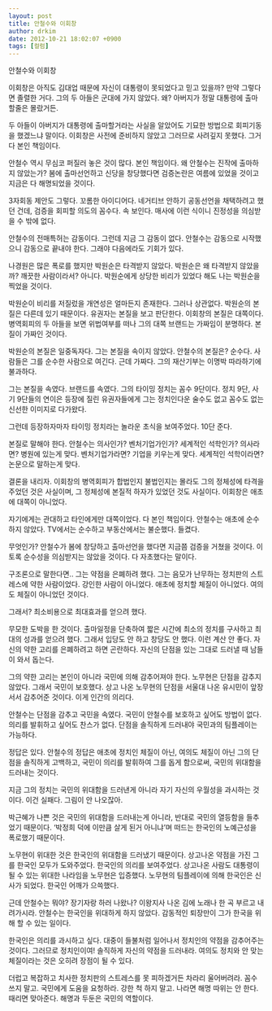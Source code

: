 ```yaml
---
layout: post
title: 안철수와 이회창
author: drkim
date: 2012-10-21 18:02:07 +0900
tags: [컬럼]
---
```

 안철수와 이회창 


 이회창은 아직도 김대업 때문에 자신이 대통령이 못되었다고 믿고 있을까? 만약 그렇다면 졸렬한 거다. 그의 두 아들은 군대에 가지 않았다. 왜? 아버지가 정말 대통령에 출마할줄은 몰랐거든. 


 두 아들이 아버지가 대통령에 출마할거라는 사실을 알았어도 기묘한 방법으로 회피기동을 했겠느냐 말이다. 이회창은 사전에 준비하지 않았고 그러므로 사려깊지 못했다. 그거 다 본인 책임이다. 


 안철수 역시 무심코 퍼질러 놓은 것이 많다. 본인 책임이다. 왜 안철수는 진작에 출마하지 않았는가? 봄에 출마선언하고 신당을 창당했다면 검증논란은 여름에 있었을 것이고 지금은 다 해명되었을 것이다. 


 3자회동 제안도 그렇다. 꼬롬한 아이디어다. 네거티브 안하기 공동선언을 채택하려고 했던 건데, 검증을 회피할 의도의 꼼수다. 속 보인다. 매사에 이런 식이니 진정성을 의심받을 수 밖에 없다. 


 안철수의 전매특허는 감동이다. 그런데 지금 그 감동이 없다. 안철수는 감동으로 시작했으니 감동으로 끝내야 한다. 그래야 다음에라도 기회가 있다. 


 나경원은 많은 폭로를 했지만 박원순은 타격받지 않았다. 박원순은 왜 타격받지 않았을까? 깨끗한 사람이라서? 아니다. 박원순에게 상당한 비리가 있었다 해도 나는 박원순을 찍었을 것이다. 


 박원순이 비리를 저질렀을 개연성은 얼마든지 존재한다. 그러나 상관없다. 박원순의 본질은 다른데 있기 때문이다. 유권자는 본질을 보고 판단한다. 이회창의 본질은 대쪽이다. 병역회피의 두 아들을 보면 위법여부를 떠나 그의 대쪽 브랜드는 가짜임이 분명하다. 본질이 가짜인 것이다. 


 박원순의 본질은 일중독자다. 그는 본질을 속이지 않았다. 안철수의 본질은? 순수다. 사람들은 그를 순수한 사람으로 여긴다. 근데 가짜다. 그의 재산기부는 이명박 따라하기에 불과하다. 


 그는 본질을 속였다. 브랜드를 속였다. 그의 타이밍 정치는 꼼수 9단이다. 정치 9단, 사기 9단들의 연이은 등장에 질린 유권자들에게 그는 정치인다운 술수도 없고 꼼수도 없는 신선한 이미지로 다가왔다. 


 그런데 등장하자마자 타이밍 정치라는 놀라운 초식을 보여주었다. 10단 준다. 


 본질로 말해야 한다. 안철수는 의사인가? 벤처기업가인가? 세계적인 석학인가? 의사라면? 병원에 있는게 맞다. 벤처기업가라면? 기업을 키우는게 맞다. 세계적인 석학이라면? 논문으로 말하는게 맞다. 


 결론을 내리자. 이회창의 병역회피가 합법인지 불법인지는 몰라도 그의 정체성에 타격을 주었던 것은 사실이며, 그 정체성에 본질적 하자가 있었던 것도 사실이다. 이회창은 애초에 대쪽이 아니었다. 


 자기에게는 관대하고 타인에게만 대쪽이었다. 다 본인 책임이다. 안철수는 애초에 순수하지 않았다. TV에서는 순수하고 부동산에서는 불순했다. 들켰다. 


 무엇인가? 안철수가 봄에 창당하고 출마선언을 했다면 지금쯤 검증을 거쳤을 것이다. 이토록 순수성을 의심받지는 않았을 것이다. 다 자초했다는 말이다. 


 구조론으로 말한다면.. 그는 약점을 은폐하려 했다. 그는 음모가 난무하는 정치판의 스트레스에 약한 사람이었다. 강인한 사람이 아니었다. 애초에 정치할 체질이 아니었다. 여의도 체질이 아니었던 것이다. 


 그래서? 최소비용으로 최대효과를 얻으려 했다. 


 무모한 도박을 한 것이다. 출마일정을 단축하여 짧은 시간에 최소의 정치를 구사하고 최대의 성과를 얻으려 했다. 그래서 입당도 안 하고 창당도 안 했다. 이런 계산 안 좋다. 자신의 약한 고리를 은폐하려고 하면 곤란하다. 자신의 단점을 있는 그대로 드러낼 때 남들이 와서 돕는다. 


 그의 약한 고리는 본인이 아니라 국민에 의해 감추어져야 한다. 노무현은 단점을 감추지 않았다. 그래서 국민이 보호했다. 상고 나온 노무현의 단점을 서울대 나온 유시민이 앞장서서 감추어준 것이다. 이게 인간의 의리다. 


 안철수는 단점을 감추고 국민을 속였다. 국민이 안철수를 보호하고 싶어도 방법이 없다. 의리를 발휘하고 싶어도 찬스가 없다. 단점을 솔직하게 드러내야 국민과의 팀플레이는 가능하다. 


 정답은 있다. 안철수의 정답은 애초에 정치인 체질이 아닌, 여의도 체질이 아닌 그의 단점을 솔직하게 고백하고, 국민이 의리를 발휘하여 그를 돕게 함으로써, 국민의 위대함을 드러내는 것이다. 


 지금 그의 정치는 국민의 위대함을 드러낸게 아니라 자기 자신의 우월성을 과시하는 것이다. 이건 실패다. 그림이 안 나오잖아. 


 박근혜가 나쁜 것은 국민의 위대함을 드러내는게 아니라, 반대로 국민의 열등함을 들추었기 때문이다. ‘박정희 덕에 이만큼 살게 된거 아니냐’며 떠드는 한국인의 노예근성을 폭로했기 때문이다. 


 노무현이 위대한 것은 한국인의 위대함을 드러냈기 때문이다. 상고나온 약점을 가진 그를 한국인 모두가 도와주었다. 한국인의 의리를 보여주었다. 상고나온 사람도 대통령이 될 수 있는 위대한 나라임을 노무현은 입증했다. 노무현의 팀플레이에 의해 한국인은 신사가 되었다. 한국인 어깨가 으쓱했다. 


 근데 안철수는 뭐야? 장기자랑 하러 나왔나? 이왕지사 나온 김에 노래나 한 곡 부르고 내려가시라. 안철수는 한국인을 위대하게 하지 않았다. 감동적인 퇴장만이 그가 한국을 위해 할 수 있는 일이다. 


 한국인은 의리를 과시하고 싶다. 대중이 들불처럼 일어나서 정치인의 약점을 감추어주는 것이다. 그러므로 정치인이여! 솔직하게 자신의 약점을 드러내라. 여의도 정치와 안 맞는 체질이라는 것은 오히려 장점이 될 수 있다. 


 더럽고 복잡하고 치사한 정치판의 스트레스를 못 피하겠거든 차라리 울어버려라. 꼼수 쓰지 말고. 국민에게 도움을 요청하라. 강한 척 하지 말고. 나라면 해명 따위는 안 한다. 때리면 맞아준다. 해명과 두둔은 국민의 역할이다. 




















  












  